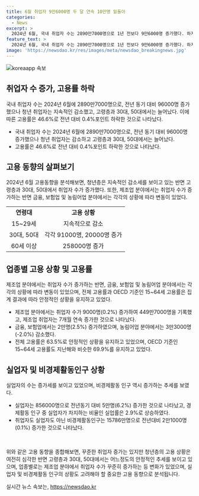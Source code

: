 ```yaml
---
title: 6월 취업자 9만6000명 두 달 연속 10만명 밑돌아
categories:
  - News
excerpt: >
  2024년 6월, 국내 취업자 수는 2890만7000명으로 1년 전보다 9만6000명 증가했다. 하지만 청년 취업자는 20개월 연속으로 감소했고, 15~29세 취업자는 14만9000명 줄었다. 고령층에서는 60세 이상의 취업자가 25만8000명 증가했으며, 65세 이상에서는 32만8000명, 70세 이상에서는 14만3000명, 75세 이상에서는 7만5000명 늘었다. 전반적인 고용률은 46.6%로 0.4%포인트 하락했으며, 제조업과 금융, 보험업 분야에서는 증가했지만 농림어업 분야에서는 감소했다.
feature_text: >
  2024년 6월, 국내 취업자 수는 2890만7000명으로 1년 전보다 9만6000명 증가했다. 하지만 청년 취업자는 20개월 연속으로 감소했고, 15~29세 취업자는 14만9000명 줄었다. 고령층에서는 60세 이상의 취업자가 25만8000명 증가했으며, 65세 이상에서는 32만8000명, 70세 이상에서는 14만3000명, 75세 이상에서는 7만5000명 늘었다. 전반적인 고용률은 46.6%로 0.4%포인트 하락했으며, 제조업과 금융, 보험업 분야에서는 증가했지만 농림어업 분야에서는 감소했다.
image: 'https://newsdao.kr/res/images/meta/newsdao_breakingnews.jpg'
---
```


<p><img src="https://newsdao.kr/res/images/meta/newsdao_breakingnews.jpg" alt="koreaapp 속보" /></p>

<h2 data-ke-size="size26">취업자 수 증가, 고용률 하락</h2>

<p>국내 취업자 수는 2024년 6월에 2890만7000명으로, 전년 동기 대비 96000명 증가했으나 청년 취업자는 지속적인 감소했고, 고령층과 30대, 50대에서는 늘어났다. 이에 따른 고용률은 46.6%로 전년 대비 0.4%포인트 하락한 것으로 나타났다.</p>

<ul>
  <li>국내 취업자 수는 2024년 6월에 2890만7000명으로, 전년 동기 대비 96000명 증가했으나 청년 취업자는 감소하고 고령층과 30대, 50대에서는 늘어났다.</li>
  <li>고용률은 46.6%로 전년 대비 0.4%포인트 하락한 것으로 나타났다.</li>
</ul>

<p data-ke-size="size16"></p>

<h2 data-ke-size="size26">고용 동향의 살펴보기</h2>

<p>2024년 6월 고용동향을 분석해보면, 청년층은 지속적인 감소세를 보이고 있는 반면 고령층과 30대, 50대에서 취업자 수가 증가했다. 또한, 제조업 분야에서는 취업자 수가 증가하는 반면 금융, 보험업 및 농림어업 분야에서는 각각의 상황에 따라 변동이 있었다.</p>

<table>
  <tr>
    <td style="text-align: center; height: 17px;"><b>연령대</b></td>
    <td style="text-align: center; height: 17px;"><b>고용 상황</b></td>
  </tr>
  <tr>
    <td style="text-align: center; height: 17px;">15~29세</td>
    <td style="text-align: center; height: 17px;">지속적으로 감소</td>
  </tr>
  <tr>
    <td style="text-align: center; height: 17px;">30대, 50대</td>
    <td style="text-align: center; height: 17px;">각각 91000명, 20000명 증가</td>
  </tr>
  <tr>
    <td style="text-align: center; height: 17px;">60세 이상</td>
    <td style="text-align: center; height: 17px;">258000명 증가</td>
  </tr>
</table>

<p data-ke-size="size16"></p>

<h2 data-ke-size="size26">업종별 고용 상황 및 고용률</h2>

<p>제조업 분야에서는 취업자 수가 증가하는 반면, 금융, 보험업 및 농림어업 분야에서는 각각의 상황에 따라 변동이 있었으며, 전체 고용률과 OECD 기준인 15~64세 고용률은 집계 결과에 따라 안정적인 상황을 유지하고 있었다.</p>

<ul>
  <li>제조업 분야에서는 취업자 수가 9000명(0.2%) 증가하여 449만7000명을 기록했고, 제조업 취업자는 7개월 연속 증가한 것으로 나타났다.</li>
  <li>금융, 보험업에서는 2만명(2.5%) 증가하였으며, 농림어업 분야에서는 3만3000명(-2.0%) 감소했다.</li>
  <li>전체 고용률은 63.5%로 안정적인 상황을 유지하고 있었으며, OECD 기준인 15~64세 고용률도 지난해와 비슷한 69.9%를 유지하고 있었다.</li>
</ul>

<p data-ke-size="size16"></p>

<h2 data-ke-size="size26">실업자 및 비경제활동인구 상황</h2>

<p>실업자의 수는 증가세를 보이고 있었으며, 비경제활동 인구 역시 증가하는 추세를 보였다.</p>

<ul>
  <li>실업자는 856000명으로 전년동기 대비 5만명(6.2%) 증가한 것으로 나타났고, 경제활동 인구 중 실업자가 차지하는 비율인 실업률은 2.9%로 상승하였다.</li>
  <li>취업자도 실업자도 아닌 비경제활동인구는 15786만명으로 전년대비 2만1000명(0.1%) 증가한 것으로 나타났다.</li>
</ul>

<p data-ke-size="size16">&nbsp;</p>

<p>위와 같은 고용 동향을 종합해보면, 꾸준한 취업자 증가는 있지만 청년층의 고용 상황은 여전히 심각한 반면 고령층과 30대, 50대에서는 어느정도의 안정적인 추세를 보이고 있으며, 업종별로는 제조업 분야에서 취업자 수가 꾸준히 증가하는 등 변화가 있었으며, 실업자 및 비경제활동 인구의 상황도 고려해야 할 중요한 고용 동향으로 분석됩니다.</p>
실시간 뉴스 속보는, <a href="https://newsdao.kr" rel="dofollow">https://newsdao.kr</a>


